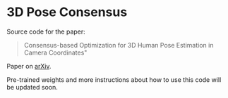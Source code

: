 # 3D Pose Consensus

Source code for the paper:
> Consensus-based Optimization for 3D Human Pose Estimation in Camera Coordinates"

Paper on [arXiv](https://arxiv.org/abs/1911.09245).

Pre-trained weights and more instructions about how to use this code will be updated soon.


